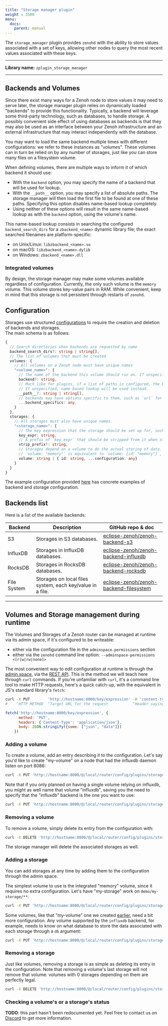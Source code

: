 ```yaml
---
title: "Storage manager plugin"
weight : 3500
menu:
  docs:
    parent: manual
---
```


The `storage_manager` plugin provides `zenohd` with the ability to store values associated with a set of keys, allowing other nodes to query the most recent values associated with these keys.

------
**Library name:** `zplugin_storage_manager`

------


## Backends and Volumes
Since there exist many ways for a Zenoh node to store values it may need to serve later, the storage manager plugin relies on dynamically loaded "backends" to provide this functionality. Typically, a backend will leverage some third-party technology, such as databases, to handle storage. A possibly convenient side effect of using databases as backends is that they may also be used as an interface between your Zenoh infrastructure and an external infrastructure that may interact independently with the database.

You may want to load the same backend multiple times with different configurations: we refer to these instances as "volumes". These volumes can in turn be relied on by any number of storages, just like you can store many files on a filesystem volume.

When defining volumes, there are multiple ways to inform it of which backend it should use:
- With the `backend` option, you may specify the name of a backend that will be used for lookup.
- With the `__path__` option, you may specify a list of absolute paths. The storage manager will then load the first file to be found at one of these paths. Specifying this option disables name-based lookup completely.
- Using neither of these options will result in the same name-based lookup as with the `backend` option, using the volume's name.

This name-based lookup consists in searching the configured `backend_search_dirs` for a `zbackend_<name>` dynamic library file; the exact searched filenames are platform-specific:
 - on Unix/Linux: `libzbackend_<name>.so`
 - on macOS: `libzbackend_<name>.dylib`
 - on Windows: `zbackend_<name>.dll`

### Integrated volumes
By design, the storage manager may make some volumes available regardless of configuration. Currently, the only such volume is the `memory` volume. This volume stores key-value pairs in RAM. While convenient, keep in mind that this storage is not persistent through restarts of `zenohd`.

## Configuration
Storages use structured [configurations](../configuration) to require the creation and deletion of backends and storages.  
The main schema is as follows:
```typescript
{
  // Search directories when backends are requested by name
  backend_search_dirs?: string | string[], 
  // The list of volumes that must be created
  volumes: {
    // All volumes on a Zenoh node must have unique names
    "<volume_name>": {
      // The name of the backend this volume should run on. If unspecified, it defaults to the name of the volume.
      backend?: string,
      // Much like for plugins, if a list of paths is configured, the backend will be run using the first path pointing to a loadable library.
      // If unspecified, name-based lookup will be used instead.
      __path__?: string | string[],
      // backends may have options specific to them, such as `url` for the influxdb backends
      ...backend_specifics: any, 
    }
  },
  storages: {
    // All storages must also have unique names.
    "<storage_name>": {
      // The key expression that the storage should be set up for, such as "demo/storage/**"
      key_expr: string,
      // A prefix of `key_expr` that should be stripped from it when storing keys in the storage
      strip_prefix?: string,
      // Storages depend on a volume to do the actual storing of data.
      // `volume: "memory"` is equivalent to `volume: {id: "memory"}`, but some volumes may require additional configuration. For example, a volume running on the `filesystem` backend needs each storage to specify a `base_dir`.
      volume: string | { id: string, ...configuration: any}
    }
  }
}
```
The example configuration provided [here](https://github.com/eclipse-zenoh/zenoh/blob/main/DEFAULT_CONFIG.json5) has concrete examples of backend and storage configuration.

## Backends list
Here is a list of the available backends:

| Backend     | Description                                               | GitHub repo & doc                         |
|-------------|-----------------------------------------------------------|-------------------------------------------------|
| S3          | Storages in S3 databases.                                 | [eclipse-zenoh/zenoh-backend-s3]          |
| InfluxDB    | Storages in InfluxDB databases.                           | [eclipse-zenoh/zenoh-backend-influxdb]    |
| RocksDB     | Storages in RocksDB databases.                            | [eclipse-zenoh/zenoh-backend-rocksdb]     |
| File System | Storages on local files system, each key/value in a file. | [eclipse-zenoh/zenoh-backend-filesystem]  |

[eclipse-zenoh/zenoh-backend-s3]: https://github.com/eclipse-zenoh/zenoh-backend-s3
[eclipse-zenoh/zenoh-backend-influxdb]: https://github.com/eclipse-zenoh/zenoh-backend-influxdb
[eclipse-zenoh/zenoh-backend-rocksdb]: https://github.com/eclipse-zenoh/zenoh-backend-rocksdb
[eclipse-zenoh/zenoh-backend-filesystem]: https://github.com/eclipse-zenoh/zenoh-backend-filesystem

-------------------------------

## Volumes and Storage management during runtime
The Volumes and Storages of a Zenoh router can be managed at runtime via its admin space, if it's configured to be writeable:
 - either via the configuration file in the `adminspace.permissions` section
 - either via the `zenohd` command line option: `--adminspace-permissions <[r|w|rw|none]>`

The most convenient way to edit configuration at runtime is through the [admin space](../configuration#adminspace-configuration), via the [REST API](../../apis/rest). This is the method we will teach here through `curl` commands. If you're unfamiliar with `curl`, it's a command line tool to make HTTP requests, here's a quick catch-up, with the equivalent in JS's standard library's `fetch`:
```bash
curl -X PUT        'http://hostname:8000/key/expression' -H 'content-type:application/json'      -d '{"some": ["json", "data"]}'
#    ^HTTP METHOD  ^Target URL for the request           ^Header saying the data is in JSON      ^The body of the request
```
```javascript
fetch('http://hostname:8000/key/expression', {
      method: 'PUT',
      headers: {'Content-Type': 'application/json'},
      body: JSON.stringify({some: ["json", "data"]})
    })
```

### Adding a volume
To create a volume, add an entry describing it to the configuration. Let's say you'd like to create "my-volume" on a node that had the influxdb daemon listen on port 8086:

```bash
curl -X PUT 'http://hostname:8000/@/local/router/config/plugins/storage_manager/volumes/my-volume' -H 'content-type:application/json' -d '{"backend": "influxdb", "url": "http://localhost:8086"}'
```

Note that if you only planned on having a single volume relying on influxdb, you might as well name that volume "influxdb", saving you the need to specify that the "influxdb" backend is the one you want to use:

```bash
curl -X PUT 'http://hostname:8000/@/local/router/config/plugins/storage_manager/volumes/influxdb' -H 'content-type:application/json' -d '{"url": "http://localhost:8086"}'
```

### Removing a volume
To remove a volume, simply delete its entry from the configuration with:

```bash
curl -X DELETE 'http://hostname:8000/@/local/router/config/plugins/storage_manager/volumes/my-volume'
```

The storage manager will delete the associated storages as well.


### Adding a storage
You can add storages at any time by adding them to the configuration through the admin space.

The simplest volume to use is the integrated "memory" volume, since it requires no extra configuration. Let's have "my-storage" work on `demo/my-storage/**`:
```bash
curl -X PUT 'http://hostname:8000/@/local/router/config/plugins/storage_manager/storages/my-storage' -H 'content-type:application/json' -d '{"key_expr": "demo/my-storage/**", "volume": "memory"}'
```

Some volumes, like that "my-volume" one we created [earlier](#adding-a-volume), need a bit more configuration. Any volume supported by the `influxdb` backend, for example, needs to know on what database to store the data associated with each storage through a `db` argument:
```bash
curl -X PUT 'http://hostname:8000/@/local/router/config/plugins/storage_manager/storages/my-other-storage' -H 'content-type:application/json' -d '{"key_expr": "demo/my-other-storage/**", "volume": {"id": "my-volume", "db": "MyOtherStorage"}}'
```

### Removing a storage
Just like volumes, removing a storage is as simple as deleting its entry in the configuration. Note that removing a volume's last storage will not remove that volume: volumes with 0 storages depending on them are perfectly legal.

```bash
curl -X DELETE 'http://hostname:8000/@/local/router/config/plugins/storage_manager/storages/my-storage'
```

### Checking a volume's or a storage's status
**TODO**: this part hasn't been redocumented yet. Feel free to contact us on [Discord](https://discord.gg/cY4nVjUd) to get more information.
